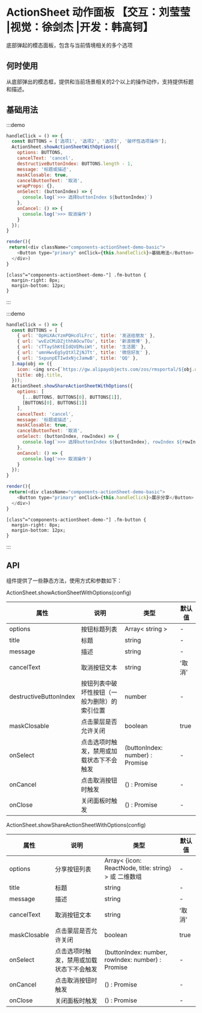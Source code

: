 # ActionSheet 动作面板 【交互：刘莹莹 |视觉：徐剑杰 |开发：韩高钶】

底部弹起的模态面板，包含与当前情境相关的多个选项

## 何时使用

从底部弹出的模态框，提供和当前场景相关的2个以上的操作动作，支持提供标题和描述。

## 基础用法

:::demo

```js
handleClick = () => {
  const BUTTONS = ['选项1', '选项2', '选项3', '破坏性选项操作'];
  ActionSheet.showActionSheetWithOptions({
    options: BUTTONS,
    cancelText: 'cancel',
    destructiveButtonIndex: BUTTONS.length - 1,
    message: '标题或描述',
    maskClosable: true,
    cancelButtonText: '取消',
    wrapProps: {},
    onSelect: (buttonIndex) => {
      console.log(`>>> 选择buttonIndex ${buttonIndex}`)
    },
    onCancel: () => {
      console.log('>>> 取消操作')
    }
  });
}

render(){
 return(<div className="components-actionSheet-demo-basic">
    <Button type="primary" onClick={this.handleClick}>基础用法</Button>
  </div>)
}
```

```less
[class^="components-actionSheet-demo-"] .fm-button {
  margin-right: 8px;
  margin-bottom: 12px;
}
```

:::

:::demo

```js
handleClick = () => {
  const BUTTONS = [
    { url: 'OpHiXAcYzmPQHcdlLFrc', title: '发送给朋友' },
    { url: 'wvEzCMiDZjthhAOcwTOu', title: '新浪微博' },
    { url: 'cTTayShKtEIdQVEMuiWt', title: '生活圈' },
    { url: 'umnHwvEgSyQtXlZjNJTt', title: '微信好友' },
    { url: 'SxpunpETIwdxNjcJamwB', title: 'QQ' },
  ].map(obj => ({
    icon: <img src={`https://gw.alipayobjects.com/zos/rmsportal/${obj.url}.png`} alt={obj.title} style={{ width: 36 }} />,
    title: obj.title,
  }));
  ActionSheet.showShareActionSheetWithOptions({
    options: [
      [...BUTTONS, BUTTONS[0], BUTTONS[1]],
      [BUTTONS[0], BUTTONS[1]]
    ],
    cancelText: 'cancel',
    message: '标题或描述',
    maskClosable: true,
    cancelButtonText: '取消',
    onSelect: (buttonIndex, rowIndex) => {
      console.log(`>>> 选择buttonIndex ${buttonIndex}, rowIndex ${rowIndex}`)
    },
    onCancel: () => {
      console.log('>>> 取消操作')
    }
  });
}

render(){
 return(<div className="components-actionSheet-demo-basic">
    <Button type="primary" onClick={this.handleClick}>展示分享</Button>
  </div>)
}
```

```less
[class^="components-actionSheet-demo-"] .fm-button {
  margin-right: 8px;
  margin-bottom: 12px;
}
```

:::

## API
组件提供了一些静态方法，使用方式和参数如下：

ActionSheet.showActionSheetWithOptions(config)

| 属性 | 说明         | 类型                                            | 默认值    |
| ---- | ------------ | ----------------------------------------------- | --------- |
| options | 按钮标题列表 | 	Array< string >  | - |
| title | 标题 | string | - |
| message | 描述 | string | - |
| cancelText | 取消按钮文本 | string | '取消' |
| destructiveButtonIndex | 按钮列表中破坏性按钮（一般为删除）的索引位置 | number | - |
| maskClosable | 点击蒙层是否允许关闭 | boolean | true |
| onSelect | 点击选项时触发，禁用或加载状态下不会触发 | (buttonIndex: number) : Promise | - |
| onCancel | 点击取消按钮时触发 | () : Promise | - |
| onClose | 关闭面板时触发 | () : Promise | - |


ActionSheet.showShareActionSheetWithOptions(config)

| 属性 | 说明         | 类型                                            | 默认值    |
| ---- | ------------ | ----------------------------------------------- | --------- |
| options | 分享按钮列表 | 	Array< {icon: ReactNode, title: string} > 或 二维数组  | - |
| title | 标题 | string | - |
| message | 描述 | string | - |
| cancelText | 取消按钮文本 | string | '取消' |
| maskClosable | 点击蒙层是否允许关闭 | boolean | true |
| onSelect | 点击选项时触发，禁用或加载状态下不会触发 | (buttonIndex: number, rowIndex: number) : Promise | - |
| onCancel | 点击取消按钮时触发 | () : Promise | - |
| onClose | 关闭面板时触发 | () : Promise | - |


